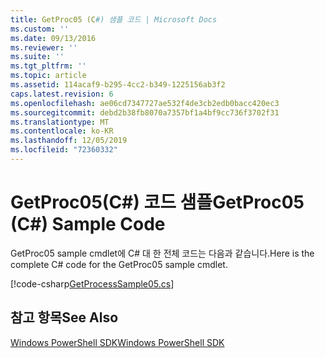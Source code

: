 ```yaml
---
title: GetProc05 (C#) 샘플 코드 | Microsoft Docs
ms.custom: ''
ms.date: 09/13/2016
ms.reviewer: ''
ms.suite: ''
ms.tgt_pltfrm: ''
ms.topic: article
ms.assetid: 114acaf9-b295-4cc2-b349-1225156ab3f2
caps.latest.revision: 6
ms.openlocfilehash: ae06cd7347727ae532f4de3cb2edb0bacc420ec3
ms.sourcegitcommit: debd2b38fb8070a7357bf1a4bf9cc736f3702f31
ms.translationtype: MT
ms.contentlocale: ko-KR
ms.lasthandoff: 12/05/2019
ms.locfileid: "72360332"
---
```

# <a name="getproc05-c-sample-code"></a><span data-ttu-id="9e6f1-102">GetProc05(C#) 코드 샘플</span><span class="sxs-lookup"><span data-stu-id="9e6f1-102">GetProc05 (C#) Sample Code</span></span>

<span data-ttu-id="9e6f1-103">GetProc05 sample cmdlet에 C# 대 한 전체 코드는 다음과 같습니다.</span><span class="sxs-lookup"><span data-stu-id="9e6f1-103">Here is the complete C# code for the GetProc05 sample cmdlet.</span></span>

[!code-csharp[GetProcessSample05.cs](../../../../powershell-sdk-samples/SDK-2.0/csharp/GetProcessSample05/GetProcessSample05.cs#L11-L411 "GetProcessSample05.cs")]

## <a name="see-also"></a><span data-ttu-id="9e6f1-104">참고 항목</span><span class="sxs-lookup"><span data-stu-id="9e6f1-104">See Also</span></span>

[<span data-ttu-id="9e6f1-105">Windows PowerShell SDK</span><span class="sxs-lookup"><span data-stu-id="9e6f1-105">Windows PowerShell SDK</span></span>](../windows-powershell-reference.md)
